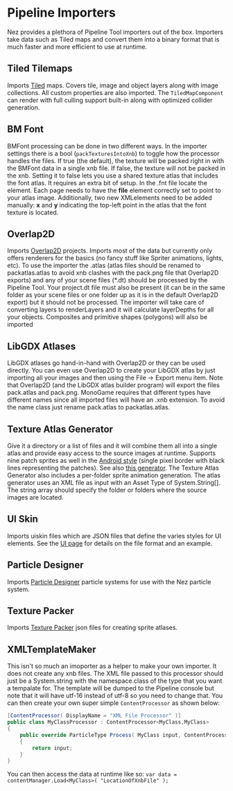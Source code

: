 Pipeline Importers
==========
Nez provides a plethora of Pipeline Tool importers out of the box. Importers take data such as Tiled maps and convert them into a binary format that is much faster and more efficient to use at runtime.



## Tiled Tilemaps
Imports [Tiled](http://www.mapeditor.org/) maps. Covers tile, image and object layers along with image collections. All custom properties are also imported. The `TiledMapComponent` can render with full culling support built-in along with optimized collider generation.



## BM Font
BMFont processing can be done in two different ways. In the importer settings there is a bool (`packTexturesIntoXnb`) to toggle how the processor handles the files. If true (the default), the texture will be packed right in with the BMFont data in a single xnb file. If false, the texture will not be packed in the xnb. Setting it to false lets you use a shared texture atlas that includes the font atlas. It requires an extra bit of setup. In the .fnt file locate the <pages> element. Each page needs to have the **file** element correctly set to point to your atlas image. Additionally, two new XMLelements need to be added manually: **x** and **y** indicating the top-left point in the atlas that the font texture is located.



## Overlap2D
Imports [Overlap2D](http://overlap2d.com/) projects. Imports most of the data but currently only offers renderers for the basics (no fancy stuff like Spriter animations, lights, etc). To use the importer the .atlas (atlas files should be renamed to packatlas.atlas to avoid xnb clashes with the pack.png file that Overlap2D exports) and any of your scene files (*.dt) should be processed by the Pipeline Tool. Your project.dt file must also be present (it can be in the same folder as your scene files or one folder up as it is in the default Overlap2D export) but it should not be processed. The importer will take care of converting layers to renderLayers and it will calculate layerDepths for all your objects. Composites and primitive shapes (polygons) will also be imported


## LibGDX Atlases
LibGDX atlases go hand-in-hand with Overlap2D or they can be used directly. You can even use Overlap2D to create your LibGDX atlas by just importing all your images and then using the File -> Export menu item. Note that Overlap2D (and the LibGDX atlas builder program) will export the files pack.atlas and pack.png. MonoGame requires that different types have different names since all imported files will have an .xnb extension. To avoid the name class just rename pack.atlas to packatlas.atlas.



## Texture Atlas Generator
Give it a directory or a list of files and it will combine them all into a single atlas and provide easy access to the source images at runtime. Supports nine patch sprites as well in the [Android style](http://developer.android.com/tools/help/draw9patch.html) (single pixel border with black lines representing the patches). See also [this generator](https://romannurik.github.io/AndroidAssetStudio/nine-patches.html). The Texture Atlas Generator also includes a per-folder sprite animation generation. The atlas generator uses an XML file as input with an Asset Type of System.String[]. The string array should specify the folder or folders where the source images are located.



## UI Skin
Imports uiskin files which are JSON files that define the varies styles for UI elements. See the [UI page](FAQs/UI.md) for details on the file format and an example.



## Particle Designer
Imports [Particle Designer](https://71squared.com/particledesigner) particle systems for use with the Nez particle system.



## Texture Packer
Imports [Texture Packer](https://www.codeandweb.com/texturepacker) json files for creating sprite atlases.



## XMLTemplateMaker
This isn't so much an imoporter as a helper to make your own importer. It does not create any xnb files. The XML file passed to this processor should just be a System.string with the namespace.class of the type that you want a tempalate for. The template will be dumped to the Pipeline console but note that it will have utf-16 instead of utf-8 so you need to change that. You can then create your own super simple `ContentProcessor` as shown below:

```csharp
[ContentProcessor( DisplayName = "XML File Processor" )]
public class MyClassProcessor : ContentProcessor<MyClass,MyClass>
{
	public override ParticleType Process( MyClass input, ContentProcessorContext context )
	{
		return input;
	}
}
```

You can then access the data at runtime like so: `var data = contentManager.Load<MyClass>( "LocationOfXnbFile" );`

